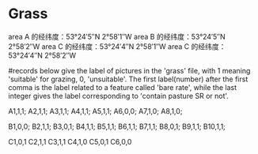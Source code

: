 # Grass
area A 的经纬度：53°24′5″N 2°58′1″W
area B 的经纬度：53°24′5″N 2°58′2″W
area C 的经纬度：53°24′4″N 2°58′1″W
area C 的经纬度：53°24′4″N 2°58′2″W

#records below give the label of pictures in the 'grass' file, with 1 meaning 'suitable' for grazing, 0, 'unsuitable'. The first label(number) after the first comma is the label related to a feature called 'bare rate', while the last integer gives the label corresponding to 'contain pasture SR or not'.

A1,1,1;
A2,1,1;
A3,1,1;
A4,1,1;
A5,1,1;
A6,0,0;
A7,1,0;
A8,1,0;

B1,0,0;
B2,1,1;
B3,0,1;
B4,1,1;
B5,1,1;
B6,1,1;
B7,1,1;
B8,0,1;
B9,1,1;
B10,1,1;


C1,0,1
C2,1,1
C3,1,1
C4,1,0
C5,0,1
C6,0,0


